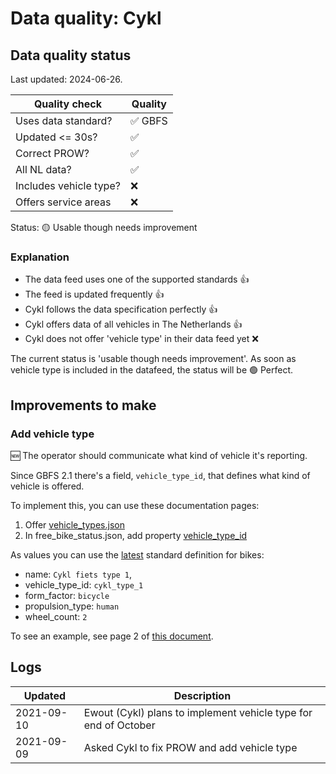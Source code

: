 # Data quality: Cykl

## Data quality status

Last updated: 2024-06-26.

| **Quality check**           | **Quality**
| --                          | --          |
| Uses data standard?         | ✅ GBFS
| Updated <= 30s?             | ✅
| Correct PROW?               | ✅
| All NL data?                | ✅
| Includes vehicle type?      | ❌
| Offers service areas        | ❌

Status: 🟡 Usable though needs improvement

### Explanation

- The data feed uses one of the supported standards 👍
- The feed is updated frequently 👍
- Cykl follows the data specification perfectly 👍
- Cykl offers data of all vehicles in The Netherlands 👍
- Cykl does not offer 'vehicle type' in their data feed yet ❌

The current status is 'usable though needs improvement'. As soon as vehicle type is included in the datafeed, the status will be 🟢 Perfect.

## Improvements to make

### Add vehicle type

🆕 The operator should communicate what kind of vehicle it's reporting. 

Since GBFS 2.1 there's a field, `vehicle_type_id`, that defines what kind of vehicle is offered.

To implement this, you can use these documentation pages: 

1. Offer [vehicle_types.json](https://github.com/NABSA/gbfs/blob/master/gbfs.md#vehicle_typesjson-added-in-v21)
2. In free_bike_status.json, add property [vehicle_type_id](https://github.com/NABSA/gbfs/blob/master/gbfs.md#free_bike_statusjson)

As values you can use the [latest](https://github.com/NABSA/gbfs/pull/370) standard definition for bikes:

- name: `Cykl fiets type 1`,
- vehicle_type_id: `cykl_type_1`
- form_factor: `bicycle`
- propulsion_type: `human`
- wheel_count: `2`

To see an example, see page 2 of [this document](https://docs.google.com/document/d/1P_oDBnFvr9qzo0_5YbnrCDYptFQV9ZUOJGfi8ACD1GE/edit?usp=sharing).

## Logs

| Updated    | Description
| ----       | ---
| 2021-09-10 | Ewout (Cykl) plans to implement vehicle type for end of October
| 2021-09-09 | Asked Cykl to fix PROW and add vehicle type
